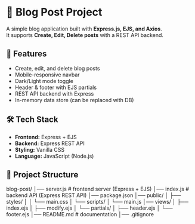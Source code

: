 # 📝 Blog Post Project

A simple blog application built with **Express.js, EJS, and Axios**.  
It supports **Create, Edit, Delete posts** with a REST API backend.

## 🚀 Features
- Create, edit, and delete blog posts
- Mobile-responsive navbar
- Dark/Light mode toggle
- Header & footer with EJS partials
- REST API backend with Express
- In-memory data store (can be replaced with DB)

## 🛠️ Tech Stack
- **Frontend:** Express + EJS
- **Backend:** Express REST API
- **Styling:** Vanilla CSS
- **Language:** JavaScript (Node.js)

## 📂 Project Structure
blog-post/
│── server.js           # frontend server (Express + EJS)
│── index.js            # backend API (Express REST API)
│── package.json
│── public/
│    ├── styles/
│    │   └── main.css
│    └── scripts/
│        └── main.js
│── views/
│    ├── index.ejs
│    ├── modify.ejs
│    └── partials/
│        ├── header.ejs
│        └── footer.ejs
│── README.md           # documentation
│── .gitignore

